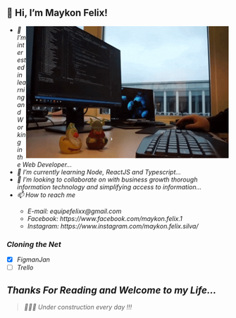 <h2><strong>👋 Hi, I’m Maykon Felix!</strong></h2>
<em>
  <img width="460" height="300" align="right" src="/Assests/giphy.gif">
  <ul>
    <li> 👀 I’m interested in learning and Working in the Web Developer...</li>
    <li>🌱 I’m currently learning Node, ReactJS and Typescript...</li>
    <li>💞️ I’m looking to collaborate on with business growth thorough information technology and simplifying access to information...</li>
    <li>📫 How to reach me </li>
  <ul>
    <li>E-mail: equipefelixx@gmail.com</li>
    <li>Facebook: https://www.facebook.com/maykon.felix.1</li>
    <li>Instagram: https://www.instagram.com/maykon.felix.silva/</li>
  </ul>
</ul>


<em>
 
### Cloning the Net
- [x] FigmanJan
- [ ] Trello
  
## **Thanks For Reading and Welcome to my Life...**

> 👨🏽‍💻 Under construction every day !!!
<!---
MaykonFelix/MaykonFelix is a ✨ special ✨ repository because its `README.md` (this file) appears on your GitHub profile.
You can click the Preview link to take a look at your changes.
--->
